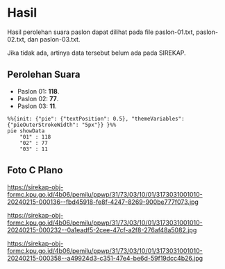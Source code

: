 # Hasil

Hasil perolehan suara paslon dapat dilihat pada file paslon-01.txt, paslon-02.txt, dan paslon-03.txt.

Jika tidak ada, artinya data tersebut belum ada pada SIREKAP.

## Perolehan Suara

 * Paslon 01: **118**.
 * Paslon 02: **77**.
 * Paslon 03: **11**.

```mermaid
%%{init: {"pie": {"textPosition": 0.5}, "themeVariables": {"pieOuterStrokeWidth": "5px"}} }%%
pie showData
    "01" : 118
    "02" : 77
    "03" : 11
```
## Foto C Plano

https://sirekap-obj-formc.kpu.go.id/4b06/pemilu/ppwp/31/73/03/10/01/3173031001010-20240215-000136--fbd45918-fe8f-4247-8269-900be777f073.jpg

https://sirekap-obj-formc.kpu.go.id/4b06/pemilu/ppwp/31/73/03/10/01/3173031001010-20240215-000232--0a1eadf5-2cee-47cf-a2f8-276af48a5082.jpg

https://sirekap-obj-formc.kpu.go.id/4b06/pemilu/ppwp/31/73/03/10/01/3173031001010-20240215-000358--a49924d3-c351-47e4-be6d-59f19dcc4b26.jpg

